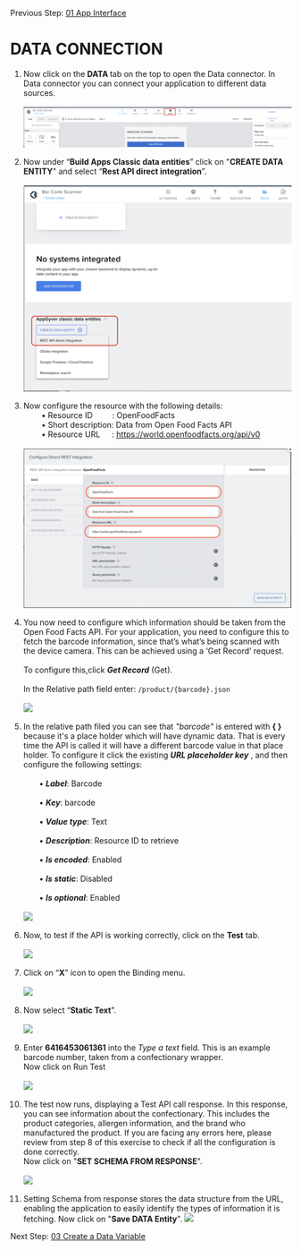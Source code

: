  Previous Step: <a href="https://github.com/SAP-samples/sap-build-apps/blob/main/Workshops/front-end-applications/Bar-code-scanner-app/01%20App%20Interface/README.md"> 01 App Interface</a>
 
 # DATA CONNECTION
 
  1. Now click on the <b> DATA </b> tab on the top to open the Data connector. In Data connector you can connect your application to different data sources.<br><br>
  ![](images/1%20Data%20tab.png)

  2. Now under “<b>Build Apps Classic data entities</b>” click on "<b>CREATE DATA ENTITY</b>" and select “<b>Rest API direct integration</b>”.<br><br>
  ![](images/2%20Data%20entity.png)
  
  3. Now configure the resource with the following details:<br>
        &emsp; &emsp;•	Resource ID&emsp;&emsp;&ensp;: OpenFoodFacts<br>
        &emsp; &emsp;•	Short description: Data from Open Food Facts API<br>
        &emsp;&emsp; •	Resource URL&emsp;&ensp;: https://world.openfoodfacts.org/api/v0<br> 
        <br>
        ![](images/3%20API%20Config.png)


4. You now need to configure which information should be taken from the Open Food Facts API. For your application, you need to configure this to fetch the barcode information, since that’s what’s being scanned with the device camera. This can be achieved using a ‘Get Record’ request.
<br><br>To configure this,click <b><i>Get Record</b></i> (Get).<br><br>
In the Relative path field enter:
``` /product/{barcode}.json ```<br><br>
![](images/4%20Get%20record.png)


5. In the relative path filed you can see that <i>"barcode"</i> is entered with <b>{ }</b> because it's a place holder which will have dynamic data. That is every time the API is called it will have a different barcode value in that place holder. To configure it click the existing <b><i>URL placeholder key</b></i> , and then configure the following settings:<br><br>
&emsp;&emsp;•	<b><i>Label</b></i>: Barcode<br><br>
&emsp;&emsp;•	<b><i>Key</b></i>: barcode<br><br>
&emsp;&emsp;•	<b><i>Value type</b></i>: Text<br><br>
&emsp;&emsp;•	<b><i>Description</b></i>: Resource ID to retrieve<br><br>
&emsp;&emsp;•	<b><i>Is encoded</b></i>: Enabled<br><br>
&emsp;&emsp;•	<b><i>Is static</b></i>: Disabled<br><br>
&emsp;&emsp;•	<b><i>Is optional</b></i>: Enabled<br> <br>
![](images/6%20placeholder.png)


6. Now, to test if the API is working correctly, click on the <b>Test</b> tab.<br><br>
![](images/API%20Test.png)


7. Click on “<b>X</b>” icon to open the Binding menu.<br><br>
![](images/X%20button.png)


8. Now select “<b>Static Text</b>”.<br><br>
![](images/8%20text%20type.png)


9. Enter <b>6416453061361</b> into the <i>Type a text</i> field. This is an example barcode number, taken from a confectionary wrapper.<br>
Now click on Run Test<br><br>
![](images/8%20Test%20value.png)

10. The test now runs, displaying a Test API call response. In this response, you can see information about the confectionary. This includes the product categories, allergen information, and the brand who manufactured the product. If you are facing any errors here, please review from step 8 of this exercise to check if all the configuration is done correctly.<br>
Now click on "<b>SET SCHEMA FROM RESPONSE</b>".<br><br>
![](images/9%20schema.png)


11. Setting Schema from response stores the data structure from the URL, enabling the application to easily identify the types of information it is fetching.
Now click on "<b>Save DATA Entity</b>".
![](images/10%20Save%20data%20entity.png)



Next Step: <a href="https://github.com/SAP-samples/sap-build-apps/tree/main/Workshops/front-end-applications/Bar-code-scanner-app/03%20Create%20a%20Data%20Variable"> 03 Create a Data Variable</a>
 



  
